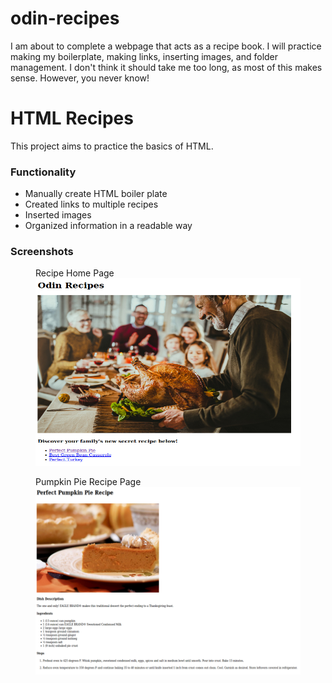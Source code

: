 # odin-recipes
I am about to complete a webpage that acts as a recipe book.
I will practice making my boilerplate, making links, inserting images, and folder management.
I don't think it should take me too long, as most of this makes sense. However, you never know!

# HTML Recipes

This project aims to practice the basics of HTML.

### Functionality

* Manually create HTML boiler plate
* Created links to multiple recipes
* Inserted images
* Organized information in a readable way

### Screenshots
<p float = 'left' >
  <figure>
    <figcaption>Recipe Home Page</figcaption>
    <img src="home_page.png" alt="Reciple home page" width="600" height="300">
  </figure>
  <figure>
    <figcaption>Pumpkin Pie Recipe Page</figcaption>
    <img src="pumpkin_pie.png" alt="Pumpkin pie recipe page" width="600" height="300">
  </figure>
</p>